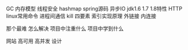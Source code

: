 GC 内存模型 线程安全 hashmap spring源码 异步IO   jdk1.6 1.7 1.8特性 HTTP  linux常用命令 进程间通信 kill 四要素  索引实现原理 外链接 内连接

那个最难  怎么解决 项目中注重什么  项目中学到什么



网站 高可用 高并发 设计

